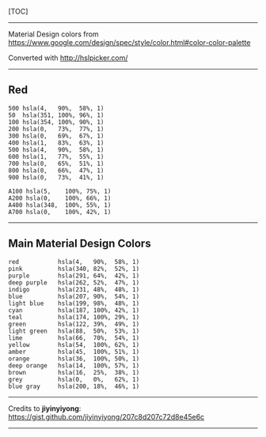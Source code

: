 [TOC]

---

Material Design colors from <https://www.google.com/design/spec/style/color.html#color-color-palette>

Converted with <http://hslpicker.com/>

---

## Red

```
500 hsla(4,   90%,  58%, 1)
50  hsla(351, 100%, 96%, 1)
100 hsla(354, 100%, 90%, 1)
200 hsla(0,   73%,  77%, 1)
300 hsla(0,   69%,  67%, 1)
400 hsla(1,   83%,  63%, 1)
500 hsla(4,   90%,  58%, 1)
600 hsla(1,   77%,  55%, 1)
700 hsla(0,   65%,  51%, 1)
800 hsla(0,   66%,  47%, 1)
900 hsla(0,   73%,  41%, 1)

A100 hsla(5,    100%, 75%, 1)
A200 hsla(0,    100%, 66%, 1)
A400 hsla(348,  100%, 55%, 1)
A700 hsla(0,    100%, 42%, 1)
```

---

## Main Material Design Colors

```
red           hsla(4,   90%,  58%, 1)
pink          hsla(340, 82%,  52%, 1)
purple        hsla(291, 64%,  42%, 1)
deep purple   hsla(262, 52%,  47%, 1)
indigo        hsla(231, 48%,  48%, 1)
blue          hsla(207, 90%,  54%, 1)
light blue    hsla(199, 98%,  48%, 1)
cyan          hsla(187, 100%, 42%, 1)
teal          hsla(174, 100%, 29%, 1)
green         hsla(122, 39%,  49%, 1)
light green   hsla(88,  50%,  53%, 1)
lime          hsla(66,  70%,  54%, 1)
yellow        hsla(54,  100%, 62%, 1)
amber         hsla(45,  100%, 51%, 1)
orange        hsla(36,  100%, 50%, 1)
deep orange   hsla(14,  100%, 57%, 1)
brown         hsla(16,  25%,  38%, 1)
grey          hsla(0,   0%,   62%, 1)
blue gray     hsla(200, 18%,  46%, 1)
```

---

Credits to __jiyinyiyong__: <https://gist.github.com/jiyinyiyong/207c8d207c72d8e45e6c>

---
